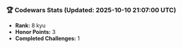 ### 🏆 Codewars Stats (Updated: 2025-10-10 21:07:00 UTC)

- **Rank:** 8 kyu
- **Honor Points:** 3
- **Completed Challenges:** 1
